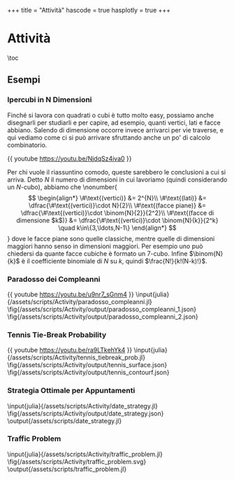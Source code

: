 +++
title = "Attività"
hascode = true
hasplotly = true
+++

# Attività
\toc

## Esempi

### Ipercubi in N Dimensioni
Finché si lavora con quadrati o cubi è tutto molto easy, possiamo anche disegnarli per studiarli e per capire, ad esempio, quanti vertici, lati e facce abbiano. Salendo di dimensione occorre invece arrivarci per vie traverse, e qui vediamo come ci si può arrivare sfruttando anche un po' di calcolo combinatorio.

{{ youtube https://youtu.be/NjdqSz4iva0 }}

Per chi vuole il riassuntino comodo, queste sarebbero le conclusioni a cui si arriva. Detto $N$ il numero di dimensioni in cui lavoriamo (quindi considerando un $N$-cubo), abbiamo che
\nonumber{$$
\begin{align*}
\#\text{(vertici)} &= 2^{N}\\
\#\text{(lati)} &= \dfrac{\#\text{(vertici)}\cdot N}{2}\\
\#\text{(facce piane)} &= \dfrac{\#\text{(vertici)}\cdot \binom{N}{2}}{2^2}\\
\#\text{(facce di dimensione $k$)} &= \dfrac{\#\text{(vertici)}\cdot \binom{N}{k}}{2^k} \quad k\in\{3,\ldots,N-1\}
\end{align*}
$$}
dove le facce piane sono quelle classiche, mentre quelle di dimensioni maggiori hanno senso in dimensioni maggiori. Per esempio uno può chiedersi da quante facce cubiche è formato un 7-cubo. Infine $\binom{N}{k}$ è il coefficiente binomiale di $N$ su $k$, quindi $\frac{N!}{k!(N-k)!}$.

### Paradosso dei Compleanni
{{ youtube https://youtu.be/u9nr7_sGnm4 }}
\input{julia}{/assets/scripts/Activity/paradosso_compleanni.jl} 
\fig{/assets/scripts/Activity/output/paradosso_compleanni_1.json}
\fig{/assets/scripts/Activity/output/paradosso_compleanni_2.json}


### Tennis Tie-Break Probability
{{ youtube https://youtu.be/ra9LTkehYk4 }}
\input{julia}{/assets/scripts/Activity/tennis_tiebreak_prob.jl} 
\fig{/assets/scripts/Activity/output/tennis_surface.json}
\fig{/assets/scripts/Activity/output/tennis_contourf.json}


### Strategia Ottimale per Appuntamenti
\input{julia}{/assets/scripts/Activity/date_strategy.jl} 
\fig{/assets/scripts/Activity/output/date_strategy.json}
\output{/assets/scripts/date_strategy.jl}

### Traffic Problem
\input{julia}{/assets/scripts/Activity/traffic_problem.jl} 
\fig{/assets/scripts/Activity/traffic_problem.svg}
\output{/assets/scripts/traffic_problem.jl}


